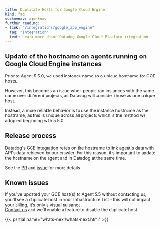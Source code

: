 ```yaml
---
title: Duplicate Hosts for Google Cloud Engine
kind: faq
customnav: agentnav
further_reading:
- link: "/integrations/google_app_engine"
  tag: "Integration"
  text: Learn more about Datadog Google Cloud Platform integration
---
```


## Update of the hostname on agents running on Google Cloud Engine instances

Prior to Agent 5.5.0, we used instance name as a unique hostname for GCE hosts.

However, this becomes an issue when people ran instances with the same name over different projects, as Datadog will consider those as one unique host.

Instead, a more reliable behavior is to use the instance hostname as the hostname, as this is unique across all projects which is the method we adopted beginning with 5.5.0.

## Release process

[Datadog's GCE integration](/integrations/google_app_engine) relies on the hostname to link agent's data with API's data retrieved by our crawler. For this reason, it's important to update the hostname on the agent and in Datadog at the same time.

See the [PR](https://github.com/DataDog/dd-agent/pull/1737) and [issue](https://github.com/DataDog/dd-agent/issues/1736) for more details

## Known issues

If you've updated your GCE host(s) to Agent 5.5 without contacting us, you'll see a duplicate host in your Infrastructure List - this will not impact your billing, it's only a visual nuisance.  
[Contact us](/help) and we'll enable a feature to disable the duplicate host.

{{< partial name="whats-next/whats-next.html" >}}